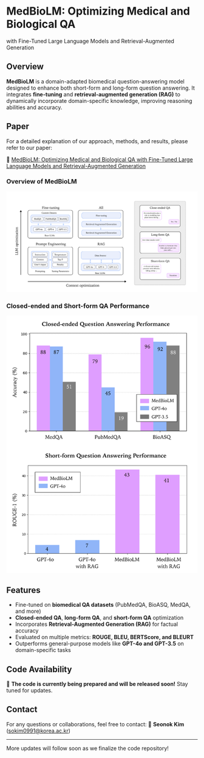 # MedBioLM: Optimizing Medical and Biological QA 
with Fine-Tuned Large Language Models and Retrieval-Augmented Generation

## Overview
**MedBioLM** is a domain-adapted biomedical question-answering model designed to enhance both short-form and long-form question answering. It integrates **fine-tuning** and **retrieval-augmented generation (RAG)** to dynamically incorporate domain-specific knowledge, improving reasoning abilities and accuracy. 

## Paper
For a detailed explanation of our approach, methods, and results, please refer to our paper:

🔗 [MedBioLM: Optimizing Medical and Biological QA with Fine-Tuned Large Language Models and Retrieval-Augmented Generation](https://arxiv.org/abs/2502.03004)

### Overview of MedBioLM
![Overview](figures/overview.png)

### Closed-ended and Short-form QA Performance
![Performance Summary](figures/performance_summary.png)


## Features
- Fine-tuned on **biomedical QA datasets** (PubMedQA, BioASQ, MedQA, and more)
- **Closed-ended QA**, **long-form QA**, and **short-form QA** optimization
- Incorporates **Retrieval-Augmented Generation (RAG)** for factual accuracy
- Evaluated on multiple metrics: **ROUGE, BLEU, BERTScore, and BLEURT**
- Outperforms general-purpose models like **GPT-4o and GPT-3.5** on domain-specific tasks

## Code Availability
🔧 **The code is currently being prepared and will be released soon!** Stay tuned for updates.

## Contact
For any questions or collaborations, feel free to contact:
📩 **Seonok Kim** (sokim0991@korea.ac.kr)

---
More updates will follow soon as we finalize the code repository!


